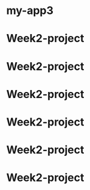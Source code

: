 # my-app3
# Week2-project
# Week2-project
# Week2-project
# Week2-project
# Week2-project
# Week2-project

